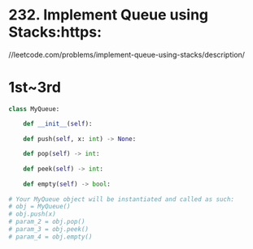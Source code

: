 # 232. Implement Queue using Stacks:https:
//leetcode.com/problems/implement-queue-using-stacks/description/

# 1st~3rd

```python
class MyQueue:

    def __init__(self):
        
    def push(self, x: int) -> None:
        
    def pop(self) -> int:
        
    def peek(self) -> int:
        
    def empty(self) -> bool:
        
# Your MyQueue object will be instantiated and called as such:
# obj = MyQueue()
# obj.push(x)
# param_2 = obj.pop()
# param_3 = obj.peek()
# param_4 = obj.empty()
```
